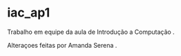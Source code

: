 # iac_ap1
Trabalho em equipe da aula de Introdução a Computação .

Alteraçoes feitas por Amanda Serena .